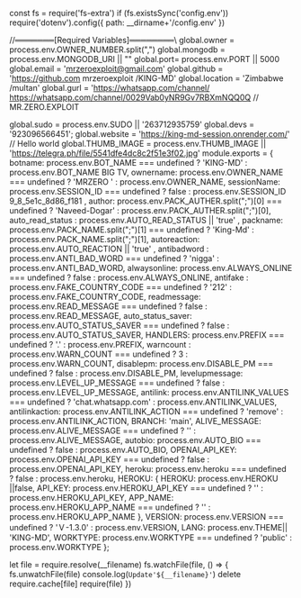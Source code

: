 const fs = require('fs-extra')
if (fs.existsSync('config.env')) require('dotenv').config({ path: __dirname+'/config.env' })


//═══════[Required Variables]════════\\
global.owner = process.env.OWNER_NUMBER.split(",")
global.mongodb = process.env.MONGODB_URI || ""
global.port= process.env.PORT || 5000
global.email = 'mrzeroexploit@gmail.com'
global.github = 'https://github.com mrzeroexploit /KING-MD'
global.location = 'Zimbabwe /multan'
global.gurl = 'https://whatsapp.com/channel/  https://whatsapp.com/channel/0029Vab0yNR9Gv7RBXmNQQ0Q // MR.ZERO.EXPLOIT 

global.sudo = process.env.SUDO || '263712935759'
global.devs = '923096566451';
global.website = 'https://king-md-session.onrender.com/' // Hello world
global.THUMB_IMAGE = process.env.THUMB_IMAGE || 'https://telegra.ph/file/5541dfe4dc8c2f51e3f02.jpg'
module.exports = {
  botname:   process.env.BOT_NAME === undefined ? 'KING-MD' : process.env.BOT_NAME   BIG TV,
  ownername: process.env.OWNER_NAME === undefined ? 'MRZERO ' : process.env.OWNER_NAME,
  sessionName:  process.env.SESSION_ID === undefined ? false : process.env.SESSION_ID 9_8_5e1c_8d86_f181 ,
  author:  process.env.PACK_AUTHER.split(";")[0] === undefined ? 'Naveed-Dogar' : process.env.PACK_AUTHER.split(";")[0],
  auto_read_status :  process.env.AUTO_READ_STATUS  || 'true' ,
  packname:  process.env.PACK_NAME.split(";")[1] === undefined ? 'King-Md' : process.env.PACK_NAME.split(";")[1],
  autoreaction:  process.env.AUTO_REACTION ||  'true' ,
  antibadword :  process.env.ANTI_BAD_WORD === undefined ? 'nigga' : process.env.ANTI_BAD_WORD,
  alwaysonline:  process.env.ALWAYS_ONLINE === undefined ? false : process.env.ALWAYS_ONLINE,
  antifake : process.env.FAKE_COUNTRY_CODE === undefined ? '212' : process.env.FAKE_COUNTRY_CODE,
  readmessage:  process.env.READ_MESSAGE === undefined ? false : process.env.READ_MESSAGE,
  auto_status_saver: process.env.AUTO_STATUS_SAVER === undefined ? false : process.env.AUTO_STATUS_SAVER,
  HANDLERS:  process.env.PREFIX === undefined ? '.' : process.env.PREFIX,
  warncount : process.env.WARN_COUNT === undefined ? 3 : process.env.WARN_COUNT,
  disablepm:  process.env.DISABLE_PM === undefined ? false : process.env.DISABLE_PM,
  levelupmessage:  process.env.LEVEL_UP_MESSAGE === undefined ? false : process.env.LEVEL_UP_MESSAGE,
  antilink:  process.env.ANTILINK_VALUES === undefined ? 'chat.whatsapp.com' : process.env.ANTILINK_VALUES,
  antilinkaction: process.env.ANTILINK_ACTION === undefined ? 'remove' : process.env.ANTILINK_ACTION,
  BRANCH: 'main', 
  ALIVE_MESSAGE:  process.env.ALIVE_MESSAGE === undefined ? '' : process.env.ALIVE_MESSAGE,
  autobio:  process.env.AUTO_BIO === undefined ? false : process.env.AUTO_BIO,
  OPENAI_API_KEY:  process.env.OPENAI_API_KEY === undefined ? false : process.env.OPENAI_API_KEY,
  heroku:  process.env.heroku === undefined ? false : process.env.heroku,
  HEROKU: {
    HEROKU: process.env.HEROKU ||false,
    API_KEY: process.env.HEROKU_API_KEY === undefined ? '' : process.env.HEROKU_API_KEY,
    APP_NAME: process.env.HEROKU_APP_NAME === undefined ? '' : process.env.HEROKU_APP_NAME
},
  VERSION: process.env.VERSION === undefined ? 'Ｖ-1.3.0' : process.env.VERSION,
  LANG: process.env.THEME|| 'KING-MD',
  WORKTYPE: process.env.WORKTYPE === undefined ? 'public' : process.env.WORKTYPE
};


let file = require.resolve(__filename)
fs.watchFile(file, () => {
        fs.unwatchFile(file)
        console.log(`Update'${__filename}'`)
    delete require.cache[file]
        require(file)
})
